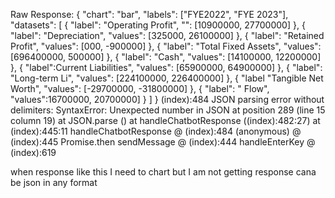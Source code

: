 Raw Response: {
  "chart": "bar",
  "labels": ["FYE2022", "FYE 2023"],
  "datasets": [
    {
      "label": "Operating Profit",
      "": [10900000, 27700000]
    },
    {
      "label": "Depreciation",
      "values": [325000, 26100000]
    },
    {
      "label": "Retained Profit",
      "values": [000, -900000]
    },
    {
      "label": "Total Fixed Assets",
      "values": [696400000, 500000]
    },
    {
      "label": "Cash",
      "values": [14100000, 12200000]
    },
    {
      "label":Current Liabilities",
      "values": [65900000, 64900000]
    },
    {
      "label": "Long-term Li",
      "values": [224100000, 226400000]
    },
    {
      "label "Tangible Net Worth",
 "values": [-29700000, -31800000]
    },
    {
      "label": " Flow",
      "values":16700000, 20700000]
    }
  ]
}
(index):484  JSON parsing error without delimiters: SyntaxError: Unexpected number in JSON at position 289 (line 15 column 19)
    at JSON.parse (<anonymous>)
    at handleChatbotResponse ((index):482:27)
    at (index):445:11
handleChatbotResponse @ (index):484
(anonymous) @ (index):445
Promise.then
sendMessage @ (index):444
handleEnterKey @ (index):619

when response like this I need to chart but I am not getting response cana be json in any format
